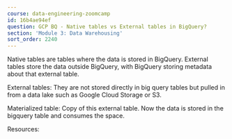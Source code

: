 ```yaml
---
course: data-engineering-zoomcamp
id: 16b4ae94ef
question: GCP BQ - Native tables vs External tables in BigQuery?
section: 'Module 3: Data Warehousing'
sort_order: 2240
---
```


Native tables are tables where the data is stored in BigQuery.  External tables store the data outside BigQuery, with BigQuery storing metadata about that external table.

External tables: They are not stored directly in big query tables but pulled in from a data lake such as Google Cloud Storage or S3.

Materialized table: Copy of this external table. Now the data is stored in the bigquery table and consumes the space.

Resources:

